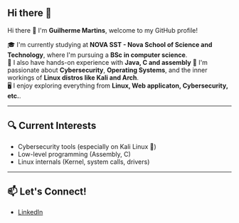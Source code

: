 ## Hi there 👋

<!--
**gmartins187/gmartins187** is a ✨ _special_ ✨ repository because its `README.md` (this file) appears on your GitHub profile.

Here are some ideas to get you started:

- 🔭 I’m currently working on ...
- 🌱 I’m currently learning ...
- 👯 I’m looking to collaborate on ...
- 🤔 I’m looking for help with ...
- 💬 Ask me about ...
- 📫 How to reach me: ...
- 😄 Pronouns: ...
- ⚡ Fun fact: ...
-->

Hi there 👋 I'm **Guilherme Martins**, welcome to my GitHub profile!

🎓 I'm currently studying at **NOVA SST - Nova School of Science and Technology**, where I'm pursuing a **BSc in computer science**.  
💼 I also have hands-on experience with **Java, C and assembly**
🔐 I'm passionate about **Cybersecurity**, **Operating Systems**, and the inner workings of **Linux distros like Kali and Arch**.  
🖥️ I enjoy exploring everything from **Linux, Web applicaton, Cybersecurity, etc.**.

---

## 🔍 Current Interests

- Cybersecurity tools (especially on Kali Linux 🔐)
- Low-level programming (Assembly, C)
- Linux internals (Kernel, system calls, drivers)

---

## 📫 Let's Connect!

- [LinkedIn](https://www.linkedin.com/in/guilherme-martins-9a680134b/)